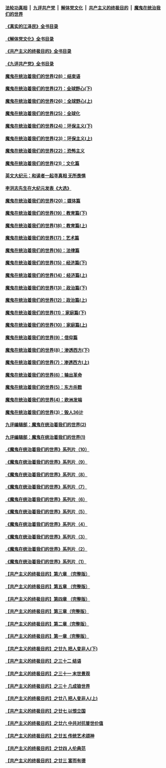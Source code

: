 ####  [法轮功真相](../../../../basic/blob/master/README.md?t=08071701) &nbsp;|&nbsp; [九评共产党](../../../../9ping.md/blob/master/README.md?t=08071701) &nbsp;|&nbsp; [解体党文化](../../../../jtdwh.md/blob/master/README.md?t=08071701)  &nbsp;|&nbsp; [共产主义的终极目的](../../../../gczydzjmd.md/blob/master/README.md?t=08071701) &nbsp;|&nbsp; [魔鬼在统治我们的世界](../../../../mgztzwmdsj.md/blob/master/README.md?t=08071701) 

#### [《真实的江泽民》全书目录](../pages/nsc422/n13721399.md?t=08071701) 

#### [《解体党文化》全书目录](../pages/nsc422/n13721157.md?t=08071701) 

#### [《共产主义的终极目的》全书目录](../pages/nsc422/n13721048.md?t=08071701) 

#### [《九评共产党》全书目录](../pages/nsc422/n13708085.md?t=08071701) 

#### [魔鬼在统治着我们的世界(28)：结束语](../pages/nsc422/n10936246.md?t=08071701) 

#### [魔鬼在统治着我们的世界(27)：全球野心(下)](../pages/nsc422/n10928319.md?t=08071701) 

#### [魔鬼在统治着我们的世界(26)：全球野心(上)](../pages/nsc422/n10900318.md?t=08071701) 

#### [魔鬼在统治着我们的世界(25)：全球化](../pages/nsc422/n10788205.md?t=08071701) 

#### [魔鬼在统治着我们的世界(24)：环保主义(下)](../pages/nsc422/n10695307.md?t=08071701) 

#### [魔鬼在统治着我们的世界(23)：环保主义(上)](../pages/nsc422/n10688613.md?t=08071701) 

#### [魔鬼在统治着我们的世界(22)：恐怖主义](../pages/nsc422/n10614727.md?t=08071701) 

#### [魔鬼在统治着我们的世界(21)：文化篇](../pages/nsc422/n10597706.md?t=08071701) 

#### [英文大纪元：和读者一起寻真相 无所畏惧](../pages/nsc422/n12542027.md?t=08071701) 

#### [李洪志先生在大纪元发表《大选》](../pages/nsc422/n12534746.md?t=08071701) 

#### [魔鬼在统治着我们的世界(20)：媒体篇](../pages/nsc422/n10586579.md?t=08071701) 

#### [魔鬼在统治着我们的世界(19)：教育篇(下)](../pages/nsc422/n10564808.md?t=08071701) 

#### [魔鬼在统治着我们的世界(18)：教育篇(上)](../pages/nsc422/n10526970.md?t=08071701) 

#### [魔鬼在统治着我们的世界(17)：艺术篇](../pages/nsc422/n10499093.md?t=08071701) 

#### [魔鬼在统治着我们的世界(16)：法律篇](../pages/nsc422/n10485969.md?t=08071701) 

#### [魔鬼在统治着我们的世界(15)：经济篇(下)](../pages/nsc422/n10469975.md?t=08071701) 

#### [魔鬼在统治着我们的世界(14)：经济篇(上)](../pages/nsc422/n10457370.md?t=08071701) 

#### [魔鬼在统治着我们的世界(13)：政治篇(下)](../pages/nsc422/n10448270.md?t=08071701) 

#### [魔鬼在统治着我们的世界(12)：政治篇(上)](../pages/nsc422/n10444576.md?t=08071701) 

#### [魔鬼在统治着我们的世界(11)：家庭篇(下)](../pages/nsc422/n10440961.md?t=08071701) 

#### [魔鬼在统治着我们的世界(10)：家庭篇(上)](../pages/nsc422/n10435448.md?t=08071701) 

#### [魔鬼在统治着我们的世界(9)：信仰篇](../pages/nsc422/n10432159.md?t=08071701) 

#### [魔鬼在统治着我们的世界(8)：渗透西方(下)](../pages/nsc422/n10429603.md?t=08071701) 

#### [魔鬼在统治着我们的世界(7)：渗透西方(上)](../pages/nsc422/n10426013.md?t=08071701) 

#### [魔鬼在统治着我们的世界(6)：输出革命](../pages/nsc422/n10421536.md?t=08071701) 

#### [魔鬼在统治着我们的世界(5)：东方杀戮](../pages/nsc422/n10417707.md?t=08071701) 

#### [魔鬼在统治着我们的世界(4)：欧洲发端](../pages/nsc422/n10414890.md?t=08071701) 

#### [魔鬼在统治着我们的世界(3)：毁人36计](../pages/nsc422/n10411583.md?t=08071701) 

#### [九评编辑部：魔鬼在统治着我们的世界(2)](../pages/nsc422/n10410036.md?t=08071701) 

#### [九评编辑部：魔鬼在统治着我们的世界(1)](../pages/nsc422/n10406825.md?t=08071701) 

#### [《魔鬼在统治着我们的世界》系列片（10）](../pages/nsc422/n12292670.md?t=08071701) 

#### [《魔鬼在统治着我们的世界》系列片（9）](../pages/nsc422/n12290859.md?t=08071701) 

#### [《魔鬼在统治着我们的世界》系列片（8）](../pages/nsc422/n12287445.md?t=08071701) 

#### [《魔鬼在统治着我们的世界》系列片（7）](../pages/nsc422/n12283425.md?t=08071701) 

#### [《魔鬼在统治着我们的世界》系列片（6）](../pages/nsc422/n12282314.md?t=08071701) 

#### [《魔鬼在统治着我们的世界》系列片（5）](../pages/nsc422/n12281419.md?t=08071701) 

#### [《魔鬼在统治着我们的世界》系列片（4）](../pages/nsc422/n12274024.md?t=08071701) 

#### [《魔鬼在统治着我们的世界》系列片（3）](../pages/nsc422/n12271322.md?t=08071701) 

#### [《魔鬼在统治着我们的世界》系列片（2）](../pages/nsc422/n12269049.md?t=08071701) 

#### [《魔鬼在统治着我们的世界》系列片（1）](../pages/nsc422/n12267575.md?t=08071701) 

#### [【共产主义的终极目的】第六章 （完整版）](../pages/nsc422/n11428913.md?t=08071701) 

#### [【共产主义的终极目的】第五章 （完整版）](../pages/nsc422/n11428912.md?t=08071701) 

#### [【共产主义的终极目的】第四章 （完整版）](../pages/nsc422/n11428907.md?t=08071701) 

#### [【共产主义的终极目的】第三章（完整版）](../pages/nsc422/n11428848.md?t=08071701) 

#### [【共产主义的终极目的】第二章（完整版）](../pages/nsc422/n11428831.md?t=08071701) 

#### [【共产主义的终极目的】第一章（完整版）](../pages/nsc422/n11417651.md?t=08071701) 

#### [【共产主义的终极目的】之廿九 把人变非人(下)](../pages/nsc422/n11344140.md?t=08071701) 

#### [【共产主义的终极目的】之三十二 结语](../pages/nsc422/n11360535.md?t=08071701) 

#### [【共产主义的终极目的】之三十一 末世景观](../pages/nsc422/n11351129.md?t=08071701) 

#### [【共产主义的终极目的】之三十 几成狼世界](../pages/nsc422/n11348280.md?t=08071701) 

#### [【共产主义的终极目的】之廿八 把人变非人(上)](../pages/nsc422/n11340492.md?t=08071701) 

#### [【共产主义的终极目的】之廿七 以恨立国](../pages/nsc422/n11336944.md?t=08071701) 

#### [【共产主义的终极目的】之廿六 中共对抗普世价值](../pages/nsc422/n11324785.md?t=08071701) 

#### [【共产主义的终极目的】之廿五 传统艺术颂神](../pages/nsc422/n11296396.md?t=08071701) 

#### [【共产主义的终极目的】之廿四 人伦典范](../pages/nsc422/n11296397.md?t=08071701) 

#### [【共产主义的终极目的】之廿三 富而有德](../pages/nsc422/n11283598.md?t=08071701) 

